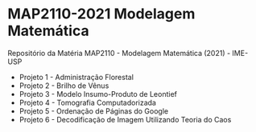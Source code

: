 # MAP2110-2021 Modelagem Matemática
Repositório da Matéria MAP2110 - Modelagem Matemática (2021) - IME-USP

* Projeto 1 - Administração Florestal
* Projeto 2 - Brilho de Vênus
* Projeto 3 - Modelo Insumo-Produto de Leontief
* Projeto 4 - Tomografia Computadorizada
* Projeto 5 - Ordenação de Páginas do Google
* Projeto 6 - Decodificação de Imagem Utilizando Teoria do Caos
